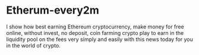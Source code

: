 # Etherum-every2m
I show how best earning Ethereum cryptocurrency, make money for free online, without invest, no deposit, coin farming crypto play to earn in the liquidity pool on the fees very simply and easily with this news today for you in the world of crypto.
